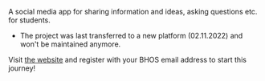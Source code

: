 A social media app for sharing information and ideas, asking questions etc. for students.

* The project was last transferred to a new platform (02.11.2022) and won't be maintained anymore.

Visit [the website](https://bhossc.onrender.com) and register with your BHOS email address to start this journey!
